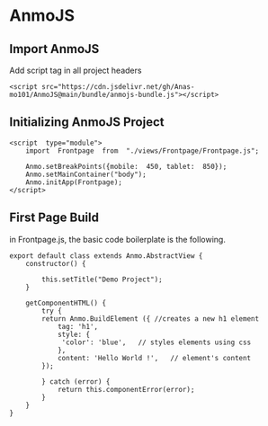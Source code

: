 # AnmoJS

## Import AnmoJS
Add script tag in all project headers 

    <script src="https://cdn.jsdelivr.net/gh/Anas-mo101/AnmoJS@main/bundle/anmojs-bundle.js"></script>

## Initializing AnmoJS Project

    <script  type="module">
	    import  Frontpage  from  "./views/Frontpage/Frontpage.js";
	    
	    Anmo.setBreakPoints({mobile:  450, tablet:  850});
	    Anmo.setMainContainer("body");
	    Anmo.initApp(Frontpage);
	</script>

## First Page Build

in Frontpage.js, the basic code boilerplate is the following.

    export default class extends Anmo.AbstractView {
	    constructor() {
	       
	        this.setTitle("Demo Project");
	    }

	    getComponentHTML() {
	        try {		     
			return Anmo.BuildElement ({	//creates a new h1 element
				tag: 'h1',    
				style: {
				 'color': 'blue',	// styles elements using css
				},
				content: 'Hello World !',	// element's content
			});

	        } catch (error) {
	            return this.componentError(error);
	        }
	    }
    }
